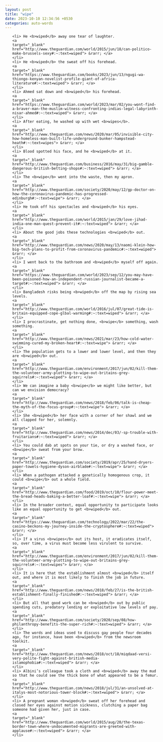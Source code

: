 ```yaml
---
layout: post
title: "wipe"
date: 2023-10-10 12:34:56 +0530
categories: auto-words
---
```

<ol>

    <li> He <b>wiped</b> away one tear of laughter.
    <a 
    target="_blank" 
    href="http://www.theguardian.com/world/2015/jun/18/can-politico-make-brussels-sexy#:~:text=wiped"> &rarr; </a>
    </li>
    <li> He <b>wiped</b> the sweat off his forehead.
    <a 
    target="_blank" 
    href="https://www.theguardian.com/books/2023/jun/13/ngugi-wa-thiongo-kenyan-novelist-profile-giant-of-africa-literature#:~:text=wiped"> &rarr; </a>
    </li>
    <li> Ahmed sat down and <b>wiped</b> his forehead.
    <a 
    target="_blank" 
    href="https://www.theguardian.com/world/2023/mar/02/you-wont-find-a-braver-man-the-muslim-witness-confronting-indias-legal-labyrinth-nisar-ahmed#:~:text=wiped"> &rarr; </a>
    </li>
    <li> After eating, he washed up with wet <b>wipes</b>.
    <a 
    target="_blank" 
    href="http://www.theguardian.com/news/2020/mar/05/invisible-city-how-homeless-man-built-life-underground-bunker-hampstead-heath#:~:text=wipes"> &rarr; </a>
    </li>
    <li> Blood spotted his face, and he <b>wiped</b> at it.
    <a 
    target="_blank" 
    href="http://www.theguardian.com/business/2016/may/31/big-gamble-dangerous-british-betting-shops#:~:text=wiped"> &rarr; </a>
    </li>
    <li> The <b>wipe</b> went into the waste, then my apron.
    <a 
    target="_blank" 
    href="http://www.theguardian.com/society/2020/may/12/gp-doctor-on-how-the-coronavirus-pandemic-has-progressed-edinburgh#:~:text=wipe"> &rarr; </a>
    </li>
    <li> He took off his spectacles and <b>wiped</b> his eyes.
    <a 
    target="_blank" 
    href="http://www.theguardian.com/world/2015/jan/29/love-jihad-india-one-man-quest-prevent-it#:~:text=wiped"> &rarr; </a>
    </li>
    <li> About the good jobs these technologies <b>wiped</b> out.
    <a 
    target="_blank" 
    href="http://www.theguardian.com/news/2020/may/13/naomi-klein-how-big-tech-plans-to-profit-from-coronavirus-pandemic#:~:text=wiped"> &rarr; </a>
    </li>
    <li> I went back to the bathroom and <b>wiped</b> myself off again.
    <a 
    target="_blank" 
    href="https://www.theguardian.com/world/2023/sep/12/you-may-have-been-poisoned-how-an-independent-russian-journalist-became-a-target#:~:text=wiped"> &rarr; </a>
    </li>
    <li> Bangladesh risks being <b>wiped</b> off the map by rising sea levels.
    <a 
    target="_blank" 
    href="http://www.theguardian.com/world/2016/jul/07/great-tide-is-britain-equipped-cope-glbal-warming#:~:text=wiped"> &rarr; </a>
    </li>
    <li> I procrastinate, get nothing done, <b>wipe</b> something, wash something.
    <a 
    target="_blank" 
    href="http://www.theguardian.com/news/2021/mar/23/how-cold-water-swimming-cured-my-broken-heart#:~:text=wipe"> &rarr; </a>
    </li>
    <li> The population gets to a lower and lower level, and then they are <b>wiped</b> out.
    <a 
    target="_blank" 
    href="http://www.theguardian.com/environment/2017/jun/02/kill-them-the-volunteer-army-plotting-to-wipe-out-britains-grey-squirrels#:~:text=wiped"> &rarr; </a>
    </li>
    <li> We can imagine a baby <b>wipe</b> we might like better, but can we envision democracy?
    <a 
    target="_blank" 
    href="http://www.theguardian.com/news/2018/feb/06/talk-is-cheap-the-myth-of-the-focus-group#:~:text=wipe"> &rarr; </a>
    </li>
    <li> She <b>wiped</b> her face with a corner of her shawl and we all clapped for her, solemnly.
    <a 
    target="_blank" 
    href="http://www.theguardian.com/news/2014/dec/03/-sp-trouble-with-fruitarians#:~:text=wiped"> &rarr; </a>
    </li>
    <li> You could dab at spots on your tie, or dry a washed face, or <b>wipe</b> sweat from your brow.
    <a 
    target="_blank" 
    href="http://www.theguardian.com/society/2019/apr/25/hand-dryers-paper-towels-hygiene-dyson-airblade#:~:text=wipe"> &rarr; </a>
    </li>
    <li> When a pathogen attacked a genetically homogenous crop, it could <b>wipe</b> out a whole field.
    <a 
    target="_blank" 
    href="http://www.theguardian.com/food/2019/oct/10/flour-power-meet-the-bread-heads-baking-a-better-loaf#:~:text=wipe"> &rarr; </a>
    </li>
    <li> In the broader context, equal opportunity to participate looks like an equal opportunity to get <b>wiped</b> out.
    <a 
    target="_blank" 
    href="https://www.theguardian.com/technology/2022/mar/22/the-casino-beckons-my-journey-inside-the-cryptosphere#:~:text=wiped"> &rarr; </a>
    </li>
    <li> If a virus <b>wipes</b> out its host, it eradicates itself, so, over time, a virus must become less virulent to survive.
    <a 
    target="_blank" 
    href="http://www.theguardian.com/environment/2017/jun/02/kill-them-the-volunteer-army-plotting-to-wipe-out-britains-grey-squirrels#:~:text=wipes"> &rarr; </a>
    </li>
    <li> It is here that the establishment almost <b>wiped</b> itself out, and where it is most likely to finish the job in future.
    <a 
    target="_blank" 
    href="http://www.theguardian.com/news/2018/feb/27/is-the-british-establishment-finally-finished#:~:text=wiped"> &rarr; </a>
    </li>
    <li> But all that good work can be <b>wiped</b> out by public spending cuts, predatory lending or exploitative low levels of pay.
    <a 
    target="_blank" 
    href="http://www.theguardian.com/society/2020/sep/08/how-philanthropy-benefits-the-super-rich#:~:text=wiped"> &rarr; </a>
    </li>
    <li> The words and ideas used to discuss gay people four decades ago, for instance, have been <b>wiped</b> from the newsroom toolkit.
    <a 
    target="_blank" 
    href="http://www.theguardian.com/news/2018/oct/18/miqdaad-versi-very-polite-fight-against-british-media-islamophobia#:~:text=wiped"> &rarr; </a>
    </li>
    <li> Albini’s colleague took a cloth and <b>wiped</b> away the mud so that he could see the thick bone of what appeared to be a femur.
    <a 
    target="_blank" 
    href="http://www.theguardian.com/news/2018/jul/31/an-unsolved-at-italys-most-notorious-tower-block#:~:text=wiped"> &rarr; </a>
    </li>
    <li> A pregnant woman <b>wiped</b> sweat off her forehead and closed her eyes against motion sickness, clutching a paper bag someone had given her, just in case.
    <a 
    target="_blank" 
    href="http://www.theguardian.com/world/2015/aug/20/the-texas-border-town-where-undocumented-migrants-are-greeted-with-applause#:~:text=wiped"> &rarr; </a>
    </li>